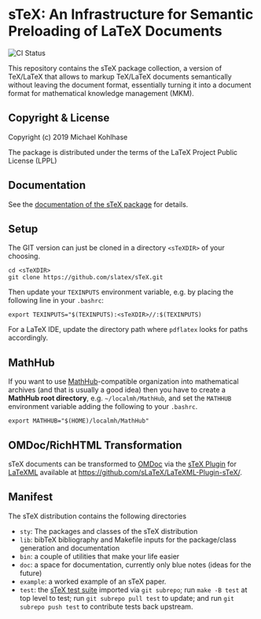 sTeX: An Infrastructure for Semantic Preloading of LaTeX Documents
====
![CI Status](https://github.com/slatex/sTeX/workflows/CI/badge.svg)

This repository contains the sTeX package collection, a version of TeX/LaTeX that allows
to markup TeX/LaTeX documents semantically without leaving the document format,
essentially turning it into a document format for mathematical knowledge management (MKM).

## Copyright & License
Copyright (c) 2019 Michael Kohlhase

The package is distributed under the terms of the LaTeX Project Public License (LPPL)

## Documentation
See the
[documentation of the sTeX package](https://github.com/slatex/sTeX/blob/master/sty/stex/stex.pdf)
for details.

## Setup

The GIT version can just be cloned in a directory `<sTeXDIR>` of your choosing. 
```
cd <sTeXDIR>
git clone https://github.com/slatex/sTeX.git
```
Then update your  `TEXINPUTS` environment variable, e.g. by placing the following line in your `.bashrc`:
```
export TEXINPUTS="$(TEXINPUTS):<sTeXDIR>//:$(TEXINPUTS)
```
For a LaTeX IDE, update the directory path where `pdflatex` looks for paths accordingly.

## MathHub

If you want to use [MathHub](https://mathhub.info)-compatible organization into
mathematical archives (and that is usually a good idea) then you have to create a
**MathHub root directory**, e.g. `~/localmh/MathHub`, and set the `MATHHUB` environment
variable adding the following to your `.bashrc`.
```
export MATHHUB="$(HOME)/localmh/MathHub"
```

## OMDoc/RichHTML Transformation 

sTeX documents can be transformed to [OMDoc](http://omdoc.org) via the
[sTeX Plugin](https://github.com/sLaTeX/LaTeXML-Plugin-sTeX/) for
[LaTeXML](https://github.com/brucemiller/LaTeXML) available at
https://github.com/sLaTeX/LaTeXML-Plugin-sTeX/.

## Manifest
The sTeX distribution contains the following directories
* `sty`: The packages and classes of the sTeX distribution
* `lib`: bibTeX bibliography and Makefile inputs for the package/class generation and documentation
* `bin`: a couple of utilities that make your life easier
* `doc`: a space for documentation, currently only blue notes (ideas for the future)
* `example`: a worked example of an sTeX paper.   
* `test`: the [sTeX test suite](https://github.com/sLaTeX/stex-tests) imported via `git
  subrepo`; run `make -B test` at top level to test; run `git subrepo pull test` to
  update; and run `git subrepo push test` to contribute tests back upstream. 

<!--  LocalWords:  bashrc pdflatex subrepo subrepo
 -->
